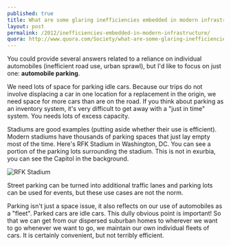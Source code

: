 ```yaml
---
published: true
title: What are some glaring inefficiencies embedded in modern infrastructure?
layout: post
permalink: /2012/inefficiencies-embedded-in-modern-infrastructure/
quora: http://www.quora.com/Society/what-are-some-glaring-inefficiencies-embedded-in-modern-infrastructure
---
```


You could provide several answers related to a reliance on individual
automobiles (inefficient road use, urban sprawl), but I'd like to focus
on just one: **automobile parking**.

We need lots of space for parking idle cars. Because our trips do not
involve displacing a car in one location for a replacement in the
origin, we need space for more cars than are on the road. If you think
about parking as an inventory system, it's very difficult to get away
with a "just in time" system. You needs lots of excess capacity.

Stadiums are good examples (putting aside whether their use is
efficient). Modern stadiums have thousands of parking spaces that just
lay empty most of the time. Here's RFK Stadium in Washington, DC. You
can see a portion of the parking lots surrounding the stadium. This is
not in exurbia, you can see the Capitol in the background.

![RFK Stadium](http://qph.is.quoracdn.net/main-qimg-7f6dacbd1c0b716d29e78a07b8fd018d)

Street parking can be turned into additional traffic lanes and parking
lots can be used for events, but these use cases are not the norm.

Parking isn't just a space issue, it also reflects on our use of
automobiles as a "fleet". Parked cars are idle cars. This dully obvious
point is important! So that we can get from our dispersed suburban homes
to wherever we want to go whenever we want to go, we maintain our own
individual fleets of cars. It is certainly convenient, but not terribly
efficient.
